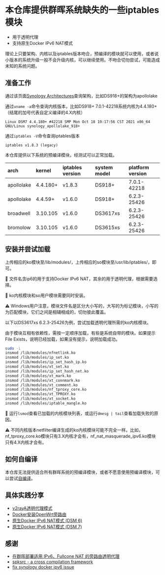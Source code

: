 # 本仓库提供群晖系统缺失的一些iptables模块

* 用于透明代理
* 支持原生Docker IPv6 NAT模式

理论上只要架构、内核以及iptables版本吻合，预编译的模块就可以使用，或者说小版本的系统升级一般不会升级内核，可以继续使用。不吻合切勿尝试，可能造成未知的系统问题。

## 准备工作

通过该页面[Synology Architectures](https://github.com/SynoCommunity/spksrc/wiki/Synology-and-SynoCommunity-Package-Architectures)查询架构，比如DS918+的架构为apollolake

通过`uname -a`命令查询内核版本，比如DS918+ 7.0.1-42218系统内核为4.4.180+（结尾的加号代表自定义编译的4.X内核）

```text
Linux DSM7 4.4.180+ #42218 SMP Mon Oct 18 19:17:56 CST 2021 x86_64 GNU/Linux synology_apollolake_918+
```

通过`iptables -V`命令查询iptables版本

```text
iptables v1.8.3 (legacy)
```

本仓库提供以下系统的预编译模块，经测试可以正常加载。

| arch       | kernel   | iptables version | system model | platform version |
| :--------- | :------- | :--------------- | :----------- | :--------------- |
| apollolake | 4.4.180+ | v1.8.3           | DS918+       | 7.0.1-42218      |
| apollolake | 4.4.59+  | v1.6.0           | DS918+       | 6.2.3-25426      |
| broadwell  | 3.10.105 | v1.6.0           | DS3617xs     | 6.2.3-25426      |
| bromolow   | 3.10.105 | v1.6.0           | DS3615xs     | 6.2.3-25426      |

## 安装并尝试加载

上传相应的ko模块至/lib/modules/，上传相应的so模块至/usr/lib/iptables/，即可。

📝 文件名含ip6的用于支持Docker IPv6 NAT，其余的用于透明代理，根据需要选择。

📝 ko内核模块和so用户模块需要同时安装。

⚠️ Windows用户注意，模块文件名是区分大小写的，大写的为标记模块，小写的为匹配模块，它们之间是相辅相成的，切勿彼此覆盖。

以下以DS3617xs 6.2.3-25426为例，尝试加载透明代理所需的ko内核模块。

由于模块互相有依赖性，需按一定顺序加载，有些是系统自带的模块。如果提示File Exists，说明已经加载，如果没有提示，说明加载成功。

```bash
sudo -i
insmod /lib/modules/nfnetlink.ko
insmod /lib/modules/ip_set.ko
insmod /lib/modules/ip_set_hash_ip.ko
insmod /lib/modules/xt_set.ko
insmod /lib/modules/ip_set_hash_net.ko
insmod /lib/modules/xt_mark.ko
insmod /lib/modules/xt_connmark.ko
insmod /lib/modules/xt_comment.ko
insmod /lib/modules/nf_tproxy_core.ko
insmod /lib/modules/xt_TPROXY.ko
insmod /lib/modules/xt_socket.ko
insmod /lib/modules/iptable_mangle.ko
```

📝 运行`lsmod`查看已加载的内核模块列表，或运行`dmesg | tail`查看加载失败的原因。

⚠️ 不同内核版本netfilter编译生成的ko内核模块可能不完全一样。比如，nf_tproxy_core.ko模块只有3.X内核才会有，nf_nat_masquerade_ipv6.ko模块只有4.X内核才会有。

## 如何自编译

本仓库无法提供适合所有群晖系统的预编译模块，或者不愿意使用预编译模块，可以尝试[自编译](BUILD.md)。

## 具体实践分享

* [v2rayA透明代理模式](https://github.com/sjtuross/syno-iptables/wiki/v2rayA透明代理模式)
* [Docker安装OpenWrt旁路由](https://github.com/sjtuross/syno-iptables/wiki/Docker安装OpenWrt旁路由)
* [原生Docker IPv6 NAT模式 (DSM 6)](https://github.com/sjtuross/syno-iptables/wiki/原生Docker-IPv6-NAT模式-(DSM-6))
* [原生Docker IPv6 NAT模式 (DSM 7)](https://github.com/sjtuross/syno-iptables/wiki/原生Docker-IPv6-NAT模式-(DSM-7))

## 感谢

* [在群晖部署适用 IPv6、Fullcone NAT 的旁路由透明代理](https://blog.kaaass.net/archives/1576)
* [spksrc - a cross compilation framework](https://github.com/SynoCommunity/spksrc)
* [fix synology docker ipv6 issue](https://github.com/wangliangliang2/fix_synology_docker_ipv6)

